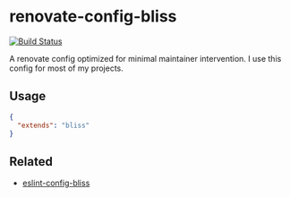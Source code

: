 renovate-config-bliss
=====================
[![Build Status](https://travis-ci.com/amilajack/renovate-config-bliss.svg?branch=master)](https://travis-ci.com/amilajack/renovate-config-bliss)

A renovate config optimized for minimal maintainer intervention. I use this config for most of my projects.

## Usage
```json
{
  "extends": "bliss"
}
```

## Related
* [eslint-config-bliss](https://github.com/amilajack/eslint-config-bliss)
